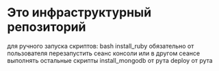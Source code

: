 # Это инфраструктурный репозиторий
для ручного запуска скриптов:
bash
install_ruby обязательно от пользователя
перезапустить сеанс консоли или в другом сеансе выполнять остальные скрипты
install_mongodb от рута
deploy от рута
